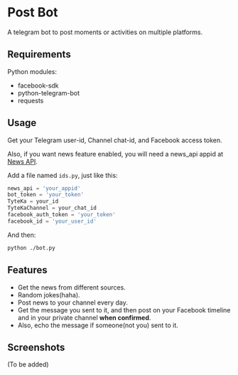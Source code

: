 # Post Bot

A telegram bot to post moments or activities on multiple platforms.

## Requirements

Python modules:
- facebook-sdk
- python-telegram-bot
- requests

## Usage

Get your Telegram user-id, Channel chat-id, and Facebook access token.

Also, if you want news feature enabled, you will need a news_api appid at [News API](https://newsapi.org/).

Add a file named `ids.py`, just like this:
```python
news_api = 'your_appid'
bot_token = 'your_token'
TyteKa = your_id
TyteKaChannel = your_chat_id
facebook_auth_token = 'your_token'
facebook_id = 'your_user_id'
```

And then:
```sh
python ./bot.py
```

## Features

- Get the news from different sources.
- Random jokes(haha).
- Post news to your channel every day.
- Get the message you sent to it, and then post on your Facebook timeline and in your private channel **when confirmed**.
- Also, echo the message if someone(not you) sent to it.

## Screenshots

(To be added)
